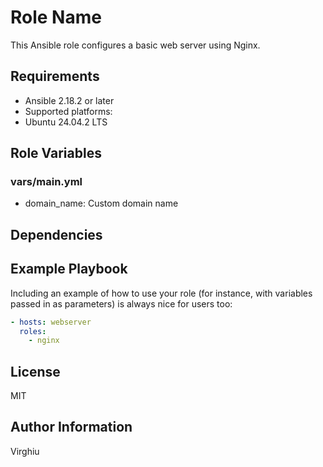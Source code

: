 # Role Name

This Ansible role configures a basic web server using Nginx.

## Requirements

- Ansible 2.18.2 or later
- Supported platforms:
- Ubuntu 24.04.2 LTS

## Role Variables

### vars/main.yml

- domain_name: Custom domain name

## Dependencies

## Example Playbook

Including an example of how to use your role (for instance, with variables passed in as parameters) is always nice for users too:

```yml
- hosts: webserver
  roles:
    - nginx
```

## License

MIT

## Author Information

Virghiu
